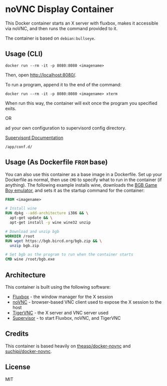 # noVNC Display Container

This Docker container starts an X server with fluxbox, makes it accessible via noVNC, and then runs the command provided to it.

The container is based on `debian:bullseye`.

## Usage (CLI)

```
docker run --rm -it -p 8080:8080 <imagename>
```

Then, open <http://localhost:8080/>.

To run a program, append it to the end of the command:

```
docker run --rm -it -p 8080:8080 <imagename> xterm
```

When run this way, the container will exit once the program you specified exits.

OR

ad your own configuration to supervisord config directory.

[Supervisord Documentation](http://supervisord.org/)
```
/app/conf.d/
```


## Usage (As Dockerfile `FROM` base)

You can also use this container as a base image in a Dockerfile. Set up your Dockerfile as normal, then use `CMD` to specify what to run in the container (if anything). The following example installs wine, downloads the [BGB Game Boy emulator](https://bgb.bircd.org/), and sets it as the startup command for the container:

```Dockerfile
FROM <imagename>

# Install wine
RUN dpkg --add-architecture i386 && \
  apt-get update && \
  apt-get install -y wine wine32 unzip

# Download and unzip bgb
WORKDIR /root
RUN wget https://bgb.bircd.org/bgb.zip && \
  unzip bgb.zip

# Set bgb as the program to run when the container starts
CMD wine /root/bgb.exe
```

## Architecture

This container is built using the following software:

- [Fluxbox](http://fluxbox.org/) - the window manager for the X session
- [noVNC](https://novnc.com/info.html) - browser-based VNC client used to expose the X session to the host
- [TigerVNC](https://tigervnc.org/) - the X server and VNC server used
- [Supervisor](http://supervisord.org/) - to start Fluxbox, noVNC, and TigerVNC

## Credits

This container is based heavily on [theasp/docker-novnc](https://github.com/theasp/docker-novnc) and [suchipi/docker-novnc](https://github.com/suchipi/docker-novnc).

## License

MIT
